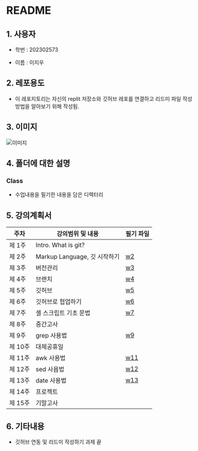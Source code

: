 # README

## 1. 사용자 
+ 학번 : 202302573 

+ 이름 : 이지우

## 2. 레포용도
- 이 레포지토리는 자신의 replit 저장소와 깃허브 레포를 연결하고 리드미 파일 작성방법을 알아보기 위해 작성됨.

## 3. 이미지 
![이미지](https://image.newsis.com/2023/07/12/NISI20230712_0001313626_web.jpg?rnd=20230712163021)

## 4. 폴더에 대한 설명 
### Class
+ 수업내용을 필기한 내용을 담은 디렉터리

## 5. 강의계획서

| 주차  |강의범위 및 내용              | 필기 파일  |
|----- |--------------------------|---------|
|제 1주 |Intro. What is git?       ||
|제 2주 |	Markup Language, 깃 시작하기|[w2](https://replit.com/@dlwldn0410201/OSS#Class/w2.txt)|
|제 3주 |버전관리                     |[w3](https://replit.com/@dlwldn0410201/OSS#Class/w3.txt)|
|제 4주 |브랜치                       |[w4](https://replit.com/@dlwldn0410201/OSS#Class/w4.txt)|
|제 5주 |깃허브                       |[w5](https://replit.com/@dlwldn0410201/OSS#Class/w5.txt)|
|제 6주 |깃허브로 협업하기               |[w6](https://replit.com/@dlwldn0410201/OSS#Class/w6.txt)|
|제 7주 |셸 스크립트 기초 문법            |[w7](https://replit.com/@dlwldn041020/OSS#%EC%88%98%EC%97%85%ED%95%84%EA%B8%B0/w7.txt)|
|제 8주 |중간고사                      |
|제 9주 |grep 사용법                   |[w9](https://replit.com/@dlwldn0410201/OSS#Class/w9.txt)|
|제 10주|대체공휴일                |
|제 11주|awk 사용법                    |[w11](https://replit.com/@dlwldn0410201/OSS#Class/w11.txt)|
|제 12주|sed 사욥법                    |[w12](https://replit.com/@dlwldn0410201/OSS#Class/w12.txt)|
|제 13주|date 사용법                   |[w13](https://replit.com/@dlwldn0410201/OSS#w13.txt)
|제 14주|프로젝트                       |
|제 15주|기말고사                       |

## 6. 기타내용 
+ 깃허브 연동 및 리드미 작성하기 과제 끝